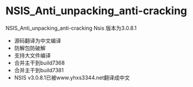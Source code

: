 # NSIS_Anti_unpacking_anti-cracking
NSIS_Anti_unpacking_anti-cracking
Nsis 版本为3.0.8.1
- 源码翻译为中文编译
- 防解包防破解
- 支持大文件编译
- 合并主干到build7368
- 合并主干到build7381
- NSIS v3.0.8.1已被www.yhxs3344.net翻译成中文